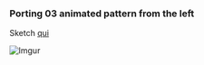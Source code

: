 ### Porting 03 animated pattern from the left
Sketch [qui](https://editor.p5js.org/barsab/sketches/Z7jmKJ_99)
  
![Imgur](https://i.imgur.com/9c5TxDZ.png)
